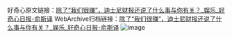 好奇心原文链接：[除了“我们很赚”，迪士尼财报还说了什么事与你有关？_娱乐_好奇心日报-俞斯译](https://www.qdaily.com/articles/5921.html)
WebArchive归档链接：[除了“我们很赚”，迪士尼财报还说了什么事与你有关？_娱乐_好奇心日报-俞斯译](http://web.archive.org/web/20190623165619/https://www.qdaily.com/articles/5921.html)
![image](http://ww3.sinaimg.cn/large/007d5XDply1g3w9b8ei6ej30u03r1npd)